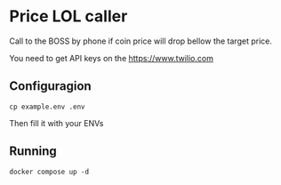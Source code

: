 # Price LOL caller

Call to the BOSS by phone if coin price will drop bellow the target price.

You need to get API keys on the https://www.twilio.com

## Configuragion

`cp example.env .env`

Then fill it with your ENVs

## Running

`docker compose up -d`
